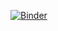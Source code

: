 [![Binder](https://mybinder.org/badge_logo.svg)](https://mybinder.org/v2/gh/lucahuesler/my-first-binder.git/HEAD)
